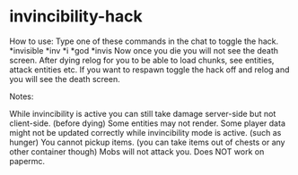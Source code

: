 # invincibility-hack

How to use:
Type one of these commands in the chat to toggle the hack.
*invisible
*inv
*i
*god
*invis
Now once you die you will not see the death screen.
After dying relog for you to be able to load chunks, see entities, attack entities etc.
If you want to respawn toggle the hack off and relog and you will see the death screen.


Notes:

While invincibility is active you can still take damage server-side but not client-side. (before dying)
Some entities may not render.
Some player data might not be updated correctly while invincibility mode is active. (such as hunger)
You cannot pickup items. (you can take items out of chests or any other container though)
Mobs will not attack you.
Does NOT work on papermc.
